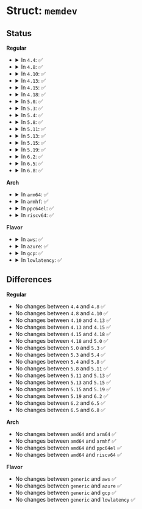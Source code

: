 # Struct: <code>memdev</code>

## Status
<b>Regular</b>
<ul>
<li>
<details>
<summary>In <code>4.4</code>: ✅</summary>

```c
struct memdev {
    const char *name;
    umode_t mode;
    const struct file_operations *fops;
    fmode_t fmode;
};
```
</details>
</li>
<li>
<details>
<summary>In <code>4.8</code>: ✅</summary>

```c
struct memdev {
    const char *name;
    umode_t mode;
    const struct file_operations *fops;
    fmode_t fmode;
};
```
</details>
</li>
<li>
<details>
<summary>In <code>4.10</code>: ✅</summary>

```c
struct memdev {
    const char *name;
    umode_t mode;
    const struct file_operations *fops;
    fmode_t fmode;
};
```
</details>
</li>
<li>
<details>
<summary>In <code>4.13</code>: ✅</summary>

```c
struct memdev {
    const char *name;
    umode_t mode;
    const struct file_operations *fops;
    fmode_t fmode;
};
```
</details>
</li>
<li>
<details>
<summary>In <code>4.15</code>: ✅</summary>

```c
struct memdev {
    const char *name;
    umode_t mode;
    const struct file_operations *fops;
    fmode_t fmode;
};
```
</details>
</li>
<li>
<details>
<summary>In <code>4.18</code>: ✅</summary>

```c
struct memdev {
    const char *name;
    umode_t mode;
    const struct file_operations *fops;
    fmode_t fmode;
};
```
</details>
</li>
<li>
<details>
<summary>In <code>5.0</code>: ✅</summary>

```c
struct memdev {
    const char *name;
    umode_t mode;
    const struct file_operations *fops;
    fmode_t fmode;
};
```
</details>
</li>
<li>
<details>
<summary>In <code>5.3</code>: ✅</summary>

```c
struct memdev {
    const char *name;
    umode_t mode;
    const struct file_operations *fops;
    fmode_t fmode;
};
```
</details>
</li>
<li>
<details>
<summary>In <code>5.4</code>: ✅</summary>

```c
struct memdev {
    const char *name;
    umode_t mode;
    const struct file_operations *fops;
    fmode_t fmode;
};
```
</details>
</li>
<li>
<details>
<summary>In <code>5.8</code>: ✅</summary>

```c
struct memdev {
    const char *name;
    umode_t mode;
    const struct file_operations *fops;
    fmode_t fmode;
};
```
</details>
</li>
<li>
<details>
<summary>In <code>5.11</code>: ✅</summary>

```c
struct memdev {
    const char *name;
    umode_t mode;
    const struct file_operations *fops;
    fmode_t fmode;
};
```
</details>
</li>
<li>
<details>
<summary>In <code>5.13</code>: ✅</summary>

```c
struct memdev {
    const char *name;
    umode_t mode;
    const struct file_operations *fops;
    fmode_t fmode;
};
```
</details>
</li>
<li>
<details>
<summary>In <code>5.15</code>: ✅</summary>

```c
struct memdev {
    const char *name;
    umode_t mode;
    const struct file_operations *fops;
    fmode_t fmode;
};
```
</details>
</li>
<li>
<details>
<summary>In <code>5.19</code>: ✅</summary>

```c
struct memdev {
    const char *name;
    umode_t mode;
    const struct file_operations *fops;
    fmode_t fmode;
};
```
</details>
</li>
<li>
<details>
<summary>In <code>6.2</code>: ✅</summary>

```c
struct memdev {
    const char *name;
    umode_t mode;
    const struct file_operations *fops;
    fmode_t fmode;
};
```
</details>
</li>
<li>
<details>
<summary>In <code>6.5</code>: ✅</summary>

```c
struct memdev {
    const char *name;
    umode_t mode;
    const struct file_operations *fops;
    fmode_t fmode;
};
```
</details>
</li>
<li>
<details>
<summary>In <code>6.8</code>: ✅</summary>

```c
struct memdev {
    const char *name;
    const struct file_operations *fops;
    fmode_t fmode;
    umode_t mode;
};
```
</details>
</li>
</ul>
<b>Arch</b>
<ul>
<li>
<details>
<summary>In <code>arm64</code>: ✅</summary>

```c
struct memdev {
    const char *name;
    umode_t mode;
    const struct file_operations *fops;
    fmode_t fmode;
};
```
</details>
</li>
<li>
<details>
<summary>In <code>armhf</code>: ✅</summary>

```c
struct memdev {
    const char *name;
    umode_t mode;
    const struct file_operations *fops;
    fmode_t fmode;
};
```
</details>
</li>
<li>
<details>
<summary>In <code>ppc64el</code>: ✅</summary>

```c
struct memdev {
    const char *name;
    umode_t mode;
    const struct file_operations *fops;
    fmode_t fmode;
};
```
</details>
</li>
<li>
<details>
<summary>In <code>riscv64</code>: ✅</summary>

```c
struct memdev {
    const char *name;
    umode_t mode;
    const struct file_operations *fops;
    fmode_t fmode;
};
```
</details>
</li>
</ul>
<b>Flavor</b>
<ul>
<li>
<details>
<summary>In <code>aws</code>: ✅</summary>

```c
struct memdev {
    const char *name;
    umode_t mode;
    const struct file_operations *fops;
    fmode_t fmode;
};
```
</details>
</li>
<li>
<details>
<summary>In <code>azure</code>: ✅</summary>

```c
struct memdev {
    const char *name;
    umode_t mode;
    const struct file_operations *fops;
    fmode_t fmode;
};
```
</details>
</li>
<li>
<details>
<summary>In <code>gcp</code>: ✅</summary>

```c
struct memdev {
    const char *name;
    umode_t mode;
    const struct file_operations *fops;
    fmode_t fmode;
};
```
</details>
</li>
<li>
<details>
<summary>In <code>lowlatency</code>: ✅</summary>

```c
struct memdev {
    const char *name;
    umode_t mode;
    const struct file_operations *fops;
    fmode_t fmode;
};
```
</details>
</li>
</ul>

## Differences
<b>Regular</b>
<ul>
<li>
No changes between <code>4.4</code> and <code>4.8</code> ✅
</li>
<li>
No changes between <code>4.8</code> and <code>4.10</code> ✅
</li>
<li>
No changes between <code>4.10</code> and <code>4.13</code> ✅
</li>
<li>
No changes between <code>4.13</code> and <code>4.15</code> ✅
</li>
<li>
No changes between <code>4.15</code> and <code>4.18</code> ✅
</li>
<li>
No changes between <code>4.18</code> and <code>5.0</code> ✅
</li>
<li>
No changes between <code>5.0</code> and <code>5.3</code> ✅
</li>
<li>
No changes between <code>5.3</code> and <code>5.4</code> ✅
</li>
<li>
No changes between <code>5.4</code> and <code>5.8</code> ✅
</li>
<li>
No changes between <code>5.8</code> and <code>5.11</code> ✅
</li>
<li>
No changes between <code>5.11</code> and <code>5.13</code> ✅
</li>
<li>
No changes between <code>5.13</code> and <code>5.15</code> ✅
</li>
<li>
No changes between <code>5.15</code> and <code>5.19</code> ✅
</li>
<li>
No changes between <code>5.19</code> and <code>6.2</code> ✅
</li>
<li>
No changes between <code>6.2</code> and <code>6.5</code> ✅
</li>
<li>
No changes between <code>6.5</code> and <code>6.8</code> ✅
</li>
</ul>
<b>Arch</b>
<ul>
<li>
No changes between <code>amd64</code> and <code>arm64</code> ✅
</li>
<li>
No changes between <code>amd64</code> and <code>armhf</code> ✅
</li>
<li>
No changes between <code>amd64</code> and <code>ppc64el</code> ✅
</li>
<li>
No changes between <code>amd64</code> and <code>riscv64</code> ✅
</li>
</ul>
<b>Flavor</b>
<ul>
<li>
No changes between <code>generic</code> and <code>aws</code> ✅
</li>
<li>
No changes between <code>generic</code> and <code>azure</code> ✅
</li>
<li>
No changes between <code>generic</code> and <code>gcp</code> ✅
</li>
<li>
No changes between <code>generic</code> and <code>lowlatency</code> ✅
</li>
</ul>
